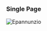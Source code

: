 
### Single Page
![Epannunzio](https://github.com/epannunzio/Edilza-Pannunzio/blob/master/assets/img/1.png)


